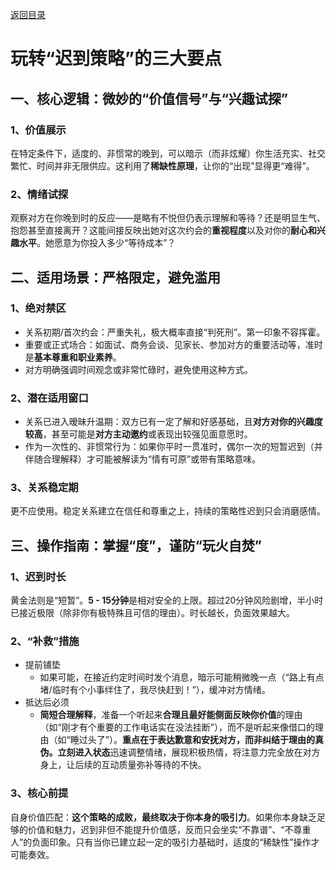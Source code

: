 [返回目录](/README.md)

# 玩转“迟到策略”的三大要点

## 一、核心逻辑：微妙的“价值信号”与“兴趣试探”

### 1、价值展示

在特定条件下，适度的、非惯常的晚到，可以暗示（而非炫耀）你生活充实、社交繁忙、时间并非无限供应。这利用了**稀缺性原理**，让你的“出现”显得更“难得”。

### 2、情绪试探

观察对方在你晚到时的反应——是略有不悦但仍表示理解和等待？还是明显生气、抱怨甚至直接离开？这能间接反映出她对这次约会的**重视程度**以及对你的**耐心和兴趣水平**。她愿意为你投入多少“等待成本”？

## 二、适用场景：严格限定，避免滥用

### 1、绝对禁区

- 关系初期/首次约会：严重失礼，极大概率直接“判死刑”。第一印象不容挥霍。
- 重要或正式场合：如面试、商务会谈、见家长、参加对方的重要活动等，准时是**基本尊重和职业素养**。
- 对方明确强调时间观念或非常忙碌时，避免使用这种方式。

### 2、潜在适用窗口

- 关系已进入暧昧升温期：双方已有一定了解和好感基础，且**对方对你的兴趣度较高**，甚至可能是**对方主动邀约**或表现出较强见面意愿时。
- 作为一次性的、非惯常行为：如果你平时一贯准时，偶尔一次的短暂迟到（并伴随合理解释）才可能被解读为“情有可原”或带有策略意味。 

### 3、关系稳定期

更不应使用。稳定关系建立在信任和尊重之上，持续的策略性迟到只会消磨感情。

## 三、操作指南：掌握“度”，谨防“玩火自焚”

### 1、迟到时长

黄金法则是“短暂”。**5 - 15分钟**是相对安全的上限。超过20分钟风险剧增，半小时已接近极限（除非你有极特殊且可信的理由）。时长越长，负面效果越大。

### 2、“补救”措施

- 提前铺垫
  - 如果可能，在接近约定时间时发个消息，暗示可能稍微晚一点（“路上有点堵/临时有个小事绊住了，我尽快赶到！”），缓冲对方情绪。
- 抵达后必须
  - **简短合理解释**，准备一个听起来**合理且最好能侧面反映你价值**的理由（如“刚才有个重要的工作电话实在没法挂断”），而不是听起来像借口的理由（如“睡过头了”）。**重点在于表达歉意和安抚对方，而非纠结于理由的真伪。立刻进入状态**迅速调整情绪，展现积极热情，将注意力完全放在对方身上，让后续的互动质量弥补等待的不快。

### 3、核心前提
自身价值匹配：**这个策略的成败，最终取决于你本身的吸引力**。如果你本身缺乏足够的价值和魅力，迟到非但不能提升价值感，反而只会坐实“不靠谱”、“不尊重人”的负面印象。只有当你已建立起一定的吸引力基础时，适度的“稀缺性”操作才可能奏效。 